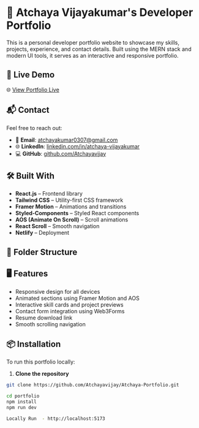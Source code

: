 # 💼 Atchaya Vijayakumar's Developer Portfolio

This is a personal developer portfolio website to showcase my skills, projects, experience, and contact details. Built using the MERN stack and modern UI tools, it serves as an interactive and responsive portfolio.

## 🚀 Live Demo

🌐 [View Portfolio Live](https://atchaya-portfolio-07.netlify.app/)


## 📬 Contact

Feel free to reach out:

- 📧 **Email**: [atchayakumar0307@gmail.com](mailto:atchayakumar0307@gmail.com)
- 🌐 **LinkedIn**: [linkedin.com/in/atchaya-vijayakumar](https://www.linkedin.com/in/atchaya-vijayakumar)
- 💻 **GitHub**: [github.com/Atchayavijay](https://github.com/Atchayavijay)





## 🛠️ Built With

- **React.js** – Frontend library
- **Tailwind CSS** – Utility-first CSS framework
- **Framer Motion** – Animations and transitions
- **Styled-Components** – Styled React components
- **AOS (Animate On Scroll)** – Scroll animations
- **React Scroll** – Smooth navigation
- **Netlify** – Deployment

## 📁 Folder Structure


## 🖥️ Features

- Responsive design for all devices
- Animated sections using Framer Motion and AOS
- Interactive skill cards and project previews
- Contact form integration using Web3Forms
- Resume download link
- Smooth scrolling navigation

## 📦 Installation

To run this portfolio locally:

1. **Clone the repository**

```bash
git clone https://github.com/Atchayavijay/Atchaya-Portfolio.git

cd portfolio
npm install
npm run dev

Locally Run  - http://localhost:5173


